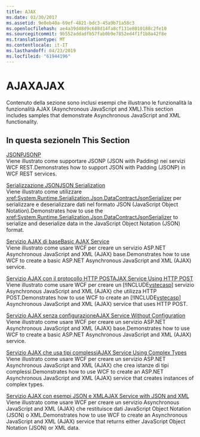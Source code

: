 ```yaml
---
title: AJAX
ms.date: 03/30/2017
ms.assetid: 9e0eb40a-69ef-4821-bdc3-45a9b71a58c3
ms.openlocfilehash: ae4a39d48d9c688d14fa8cf131e8010188c2fe10
ms.sourcegitcommit: 9b552addadfb57fab0b9e7852ed4f1f1b8a42f8e
ms.translationtype: MT
ms.contentlocale: it-IT
ms.lasthandoff: 04/23/2019
ms.locfileid: "61944196"
---
```

# <a name="ajax"></a><span data-ttu-id="0dacb-102">AJAX</span><span class="sxs-lookup"><span data-stu-id="0dacb-102">AJAX</span></span>
<span data-ttu-id="0dacb-103">Contenuto della sezione sono inclusi esempi che illustrano le funzionalità la funzionalità AJAX (Asynchronous JavaScript and XML).</span><span class="sxs-lookup"><span data-stu-id="0dacb-103">This section includes samples that demonstrate Asynchronous JavaScript and XML functionality.</span></span>  
  
## <a name="in-this-section"></a><span data-ttu-id="0dacb-104">In questa sezione</span><span class="sxs-lookup"><span data-stu-id="0dacb-104">In This Section</span></span>  
 [<span data-ttu-id="0dacb-105">JSONP</span><span class="sxs-lookup"><span data-stu-id="0dacb-105">JSONP</span></span>](../../../../docs/framework/wcf/samples/jsonp.md)  
 <span data-ttu-id="0dacb-106">Viene illustrato come supportare JSONP (JSON with Padding) nei servizi WCF REST.</span><span class="sxs-lookup"><span data-stu-id="0dacb-106">Demonstrates how to support JSON with Padding (JSONP) in WCF REST services.</span></span>  
  
 [<span data-ttu-id="0dacb-107">Serializzazione JSON</span><span class="sxs-lookup"><span data-stu-id="0dacb-107">JSON Serialization</span></span>](../../../../docs/framework/wcf/samples/json-serialization.md)  
 <span data-ttu-id="0dacb-108">Viene illustrato come utilizzare <xref:System.Runtime.Serialization.Json.DataContractJsonSerializer> per serializzare e deserializzare dati nel formato JSON (JavaScript Object Notation).</span><span class="sxs-lookup"><span data-stu-id="0dacb-108">Demonstrates how to use the <xref:System.Runtime.Serialization.Json.DataContractJsonSerializer> to serialize and deserialize data in the JavaScript Object Notation (JSON) format.</span></span>  
  
 [<span data-ttu-id="0dacb-109">Servizio AJAX di base</span><span class="sxs-lookup"><span data-stu-id="0dacb-109">Basic AJAX Service</span></span>](../../../../docs/framework/wcf/samples/basic-ajax-service.md)  
 <span data-ttu-id="0dacb-110">Viene illustrato come usare WCF per creare un servizio ASP.NET Asynchronous JavaScript and XML (AJAX) base.</span><span class="sxs-lookup"><span data-stu-id="0dacb-110">Demonstrates how to use WCF to create a basic ASP.NET Asynchronous JavaScript and XML (AJAX) service.</span></span>  
  
 [<span data-ttu-id="0dacb-111">Servizio AJAX con il protocollo HTTP POST</span><span class="sxs-lookup"><span data-stu-id="0dacb-111">AJAX Service Using HTTP POST</span></span>](../../../../docs/framework/wcf/samples/ajax-service-using-http-post.md)  
 <span data-ttu-id="0dacb-112">Viene illustrato come usare WCF per creare un [!INCLUDE[vstecasp](../../../../includes/vstecasp-md.md)] servizio Asynchronous JavaScript and XML (AJAX) che utilizza HTTP POST.</span><span class="sxs-lookup"><span data-stu-id="0dacb-112">Demonstrates how to use WCF to create an [!INCLUDE[vstecasp](../../../../includes/vstecasp-md.md)] Asynchronous JavaScript and XML (AJAX) service that uses HTTP POST.</span></span>  
  
 [<span data-ttu-id="0dacb-113">Servizio AJAX senza configurazione</span><span class="sxs-lookup"><span data-stu-id="0dacb-113">AJAX Service Without Configuration</span></span>](../../../../docs/framework/wcf/samples/ajax-service-without-configuration.md)  
 <span data-ttu-id="0dacb-114">Viene illustrato come usare WCF per creare un servizio ASP.NET Asynchronous JavaScript and XML (AJAX) base.</span><span class="sxs-lookup"><span data-stu-id="0dacb-114">Demonstrates how to use WCF to create a basic ASP.NET Asynchronous JavaScript and XML (AJAX) service.</span></span>  
  
 [<span data-ttu-id="0dacb-115">Servizio AJAX che usa tipi complessi</span><span class="sxs-lookup"><span data-stu-id="0dacb-115">AJAX Service Using Complex Types</span></span>](../../../../docs/framework/wcf/samples/ajax-service-using-complex-types-sample.md)  
 <span data-ttu-id="0dacb-116">Viene illustrato come usare WCF per creare un servizio ASP.NET Asynchronous JavaScript and XML (AJAX) che crea istanze di tipi complessi.</span><span class="sxs-lookup"><span data-stu-id="0dacb-116">Demonstrates how to use WCF to create an ASP.NET Asynchronous JavaScript and XML (AJAX) service that creates instances of complex types.</span></span>  
  
 [<span data-ttu-id="0dacb-117">Servizio AJAX con esempi JSON e XML</span><span class="sxs-lookup"><span data-stu-id="0dacb-117">AJAX Service with JSON and XML</span></span>](../../../../docs/framework/wcf/samples/ajax-service-with-json-and-xml-sample.md)  
 <span data-ttu-id="0dacb-118">Viene illustrato come usare WCF per creare un servizio Asynchronous JavaScript and XML (AJAX) che restituisce dati JavaScript Object Notation (JSON) o XML.</span><span class="sxs-lookup"><span data-stu-id="0dacb-118">Demonstrates how to use WCF to create an Asynchronous JavaScript and XML (AJAX) service that returns either JavaScript Object Notation (JSON) or XML data.</span></span>
